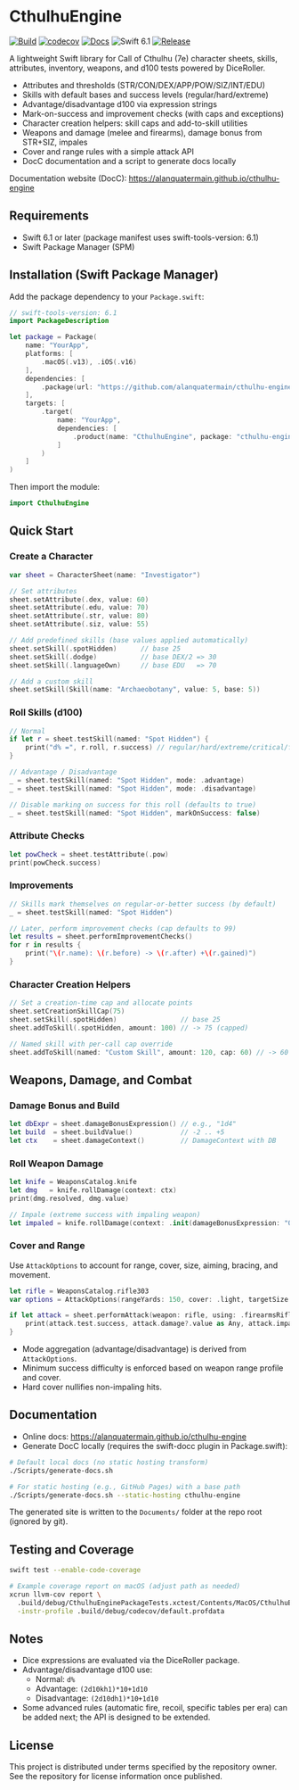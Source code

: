 # CthulhuEngine

[![Build](https://img.shields.io/github/actions/workflow/status/alanquatermain/cthulhu-engine/swift.yml?branch=main&logo=github&label=CI)](https://github.com/alanquatermain/cthulhu-engine/actions/workflows/swift.yml)
[![codecov](https://codecov.io/gh/alanquatermain/cthulhu-engine/branch/main/graph/badge.svg)](https://codecov.io/gh/alanquatermain/cthulhu-engine)
[![Docs](https://img.shields.io/badge/docs-DocC-blue?logo=swift)](https://alanquatermain.github.io/cthulhu-engine/documentation/cthulhuengine/)
![Swift 6.1](https://img.shields.io/badge/Swift-6.1-orange?logo=swift)
[![Release](https://img.shields.io/github/v/release/alanquatermain/cthulhu-engine?include_prereleases)](https://github.com/alanquatermain/cthulhu-engine/releases)

A lightweight Swift library for Call of Cthulhu (7e) character sheets, skills, attributes, inventory, weapons, and d100 tests powered by DiceRoller.

- Attributes and thresholds (STR/CON/DEX/APP/POW/SIZ/INT/EDU)
- Skills with default bases and success levels (regular/hard/extreme)
- Advantage/disadvantage d100 via expression strings
- Mark-on-success and improvement checks (with caps and exceptions)
- Character creation helpers: skill caps and add-to-skill utilities
- Weapons and damage (melee and firearms), damage bonus from STR+SIZ, impales
- Cover and range rules with a simple attack API
- DocC documentation and a script to generate docs locally

Documentation website (DocC): https://alanquatermain.github.io/cthulhu-engine

## Requirements

- Swift 6.1 or later (package manifest uses swift-tools-version: 6.1)
- Swift Package Manager (SPM)

## Installation (Swift Package Manager)

Add the package dependency to your `Package.swift`:

```swift
// swift-tools-version: 6.1
import PackageDescription

let package = Package(
    name: "YourApp",
    platforms: [
        .macOS(.v13), .iOS(.v16)
    ],
    dependencies: [
        .package(url: "https://github.com/alanquatermain/cthulhu-engine.git", branch: "main")
    ],
    targets: [
        .target(
            name: "YourApp",
            dependencies: [
                .product(name: "CthulhuEngine", package: "cthulhu-engine")
            ]
        )
    ]
)
```

Then import the module:

```swift
import CthulhuEngine
```

## Quick Start

### Create a Character

```swift
var sheet = CharacterSheet(name: "Investigator")

// Set attributes
sheet.setAttribute(.dex, value: 60)
sheet.setAttribute(.edu, value: 70)
sheet.setAttribute(.str, value: 80)
sheet.setAttribute(.siz, value: 55)

// Add predefined skills (base values applied automatically)
sheet.setSkill(.spotHidden)      // base 25
sheet.setSkill(.dodge)           // base DEX/2 => 30
sheet.setSkill(.languageOwn)     // base EDU   => 70

// Add a custom skill
sheet.setSkill(Skill(name: "Archaeobotany", value: 5, base: 5))
```

### Roll Skills (d100)

```swift
// Normal
if let r = sheet.testSkill(named: "Spot Hidden") {
    print("d% =", r.roll, r.success) // regular/hard/extreme/critical/failure/fumble
}

// Advantage / Disadvantage
_ = sheet.testSkill(named: "Spot Hidden", mode: .advantage)
_ = sheet.testSkill(named: "Spot Hidden", mode: .disadvantage)

// Disable marking on success for this roll (defaults to true)
_ = sheet.testSkill(named: "Spot Hidden", markOnSuccess: false)
```

### Attribute Checks

```swift
let powCheck = sheet.testAttribute(.pow)
print(powCheck.success)
```

### Improvements

```swift
// Skills mark themselves on regular-or-better success (by default)
_ = sheet.testSkill(named: "Spot Hidden")

// Later, perform improvement checks (cap defaults to 99)
let results = sheet.performImprovementChecks()
for r in results {
    print("\(r.name): \(r.before) -> \(r.after) +\(r.gained)")
}
```

### Character Creation Helpers

```swift
// Set a creation-time cap and allocate points
sheet.setCreationSkillCap(75)
sheet.setSkill(.spotHidden)                // base 25
sheet.addToSkill(.spotHidden, amount: 100) // -> 75 (capped)

// Named skill with per-call cap override
sheet.addToSkill(named: "Custom Skill", amount: 120, cap: 60) // -> 60
```

## Weapons, Damage, and Combat

### Damage Bonus and Build

```swift
let dbExpr = sheet.damageBonusExpression() // e.g., "1d4"
let build  = sheet.buildValue()            // -2 .. +5
let ctx    = sheet.damageContext()         // DamageContext with DB
```

### Roll Weapon Damage

```swift
let knife = WeaponsCatalog.knife
let dmg   = knife.rollDamage(context: ctx)
print(dmg.resolved, dmg.value)

// Impale (extreme success with impaling weapon)
let impaled = knife.rollDamage(context: .init(damageBonusExpression: "0"), impale: true)
```

### Cover and Range

Use `AttackOptions` to account for range, cover, size, aiming, bracing, and movement.

```swift
let rifle = WeaponsCatalog.rifle303
var options = AttackOptions(rangeYards: 150, cover: .light, targetSize: .normal, aimed: true)

if let attack = sheet.performAttack(weapon: rifle, using: .firearmsRifleShotgun, options: options) {
    print(attack.test.success, attack.damage?.value as Any, attack.impaled)
}
```

- Mode aggregation (advantage/disadvantage) is derived from `AttackOptions`.
- Minimum success difficulty is enforced based on weapon range profile and cover.
- Hard cover nullifies non-impaling hits.

## Documentation

- Online docs: https://alanquatermain.github.io/cthulhu-engine
- Generate DocC locally (requires the swift-docc plugin in Package.swift):

```bash
# Default local docs (no static hosting transform)
./Scripts/generate-docs.sh

# For static hosting (e.g., GitHub Pages) with a base path
./Scripts/generate-docs.sh --static-hosting cthulhu-engine
```

The generated site is written to the `Documents/` folder at the repo root (ignored by git).

## Testing and Coverage

```bash
swift test --enable-code-coverage

# Example coverage report on macOS (adjust path as needed)
xcrun llvm-cov report \
  .build/debug/CthulhuEnginePackageTests.xctest/Contents/MacOS/CthulhuEnginePackageTests \
  -instr-profile .build/debug/codecov/default.profdata
```

## Notes

- Dice expressions are evaluated via the DiceRoller package.
- Advantage/disadvantage d100 use:
  - Normal: `d%`
  - Advantage: `(2d10kh1)*10+1d10`
  - Disadvantage: `(2d10dh1)*10+1d10`
- Some advanced rules (automatic fire, recoil, specific tables per era) can be added next; the API is designed to be extended.

## License

This project is distributed under terms specified by the repository owner. See the repository for license information once published.
